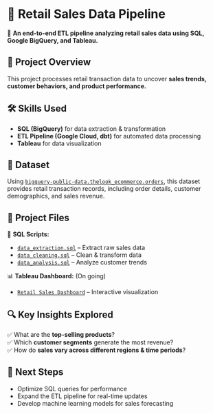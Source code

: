 # 🏪 Retail Sales Data Pipeline  
🚀 **An end-to-end ETL pipeline analyzing retail sales data using SQL, Google BigQuery, and Tableau.**  

## 📌 Project Overview  
This project processes retail transaction data to uncover **sales trends, customer behaviors, and product performance.**  

## 🛠️ Skills Used  
- **SQL (BigQuery)** for data extraction & transformation  
- **ETL Pipeline (Google Cloud, dbt)** for automated data processing  
- **Tableau** for data visualization  

## 📌 **Dataset**  
Using [`bigquery-public-data.thelook_ecommerce.orders`](https://console.cloud.google.com/bigquery?p=bigquery-public-data&d=thelook_ecommerce&t=orders&page=table), this dataset provides retail transaction records, including order details, customer demographics, and sales revenue.  

## 📂 Project Files  
📜 **SQL Scripts:**  
- [`data_extraction.sql`](https://github.com/KittimaRodriguez/CaseStudy/blob/main/retail-sales-pipeline/%20sql_queries/data_extraction.sql) – Extract raw sales data  
- [`data_cleaning.sql`](https://github.com/KittimaRodriguez/CaseStudy/blob/main/retail-sales-pipeline/%20sql_queries/data_cleaning.sql) – Clean & transform data  
- [`data_analysis.sql`](https://github.com/KittimaRodriguez/CaseStudy/blob/main/retail-sales-pipeline/%20sql_queries/data_analysis.sql) – Analyze customer trends  

📊 **Tableau Dashboard:**  (On going)
- [`Retail Sales Dashboard`](dashboard/retail_dashboard.twbx) – Interactive visualization  

## 🔍 Key Insights Explored  
✅ What are the **top-selling products**?  
✅ Which **customer segments** generate the most revenue?  
✅ How do **sales vary across different regions & time periods**?  

## 🚀 Next Steps  
- Optimize SQL queries for performance  
- Expand the ETL pipeline for real-time updates  
- Develop machine learning models for sales forecasting  


